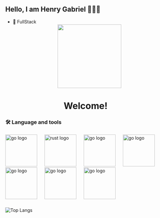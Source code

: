 ## Hello, I am Henry Gabriel 👋🇧🇷

- 🔭 FullStack
  <div align="center">
  <img height="200" src="https://media.tenor.com/31044VVA7iMAAAAM/mewing-cat.gif"  />
</div>

###

<h1 align="center">Welcome!</h1>

###

<h3 align="left">🛠 Language and tools</h3>

###

<div align="left">
  <img src="https://cdn.worldvectorlogo.com/logos/react-1.svg" height="100" alt="go logo"  />
  <img width="15" />
  <img src="https://upload.wikimedia.org/wikipedia/commons/thumb/9/99/Unofficial_JavaScript_logo_2.svg/512px-Unofficial_JavaScript_logo_2.svg.png" height="100" alt="rust logo"  />
  <img width="15" />
  <img src="https://upload.wikimedia.org/wikipedia/commons/thumb/0/0a/Python.svg/768px-Python.svg.png" height="100" alt="go logo"  />
  <img width="15" />
  <img src="https://cdn.iconscout.com/icon/free/png-256/free-mysql-3521596-2945040.png" height="100" alt="go logo"  />
  <img width="15" />
  <img src="https://www.svgrepo.com/show/376360/dart.svg" height="100" alt="go logo"  />
  <img width="15" />
  <img src="https://images.vexels.com/media/users/3/166383/isolated/preview/6024bc5746d7436c727825dc4fc23c22-icone-de-linguagem-de-programacao-html.png" height="100" alt="go logo"  />
  <img width="15" />
  <img src="https://upload.wikimedia.org/wikipedia/commons/d/d5/CSS3_logo_and_wordmark.svg" height="100" alt="go logo"  />
  <img width="15" />
</div>

###

![Top Langs](https://github-readme-stats.vercel.app/api/top-langs/?username=HenryBRweb&layout=compact&size_weight=0.5&theme=dracula)

###

